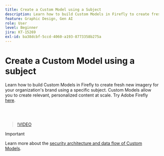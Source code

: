 ```yaml
---
title: Create a Custom Model using a Subject
description: Learn how to build Custom Models in Firefly to create fresh new imagery for your organization's brand using a specific subject
feature: Graphic Design, Gen AI
role: User
level: Beginner
jira: KT-15269
exl-id: ba38dcbf-5ccd-4060-a193-8773358b275a
---
```

# Create a Custom Model using a subject

Learn how to build Custom Models in Firefly to create fresh new imagery for your organization's brand using a specific subject. Custom Models allow you to create relevant, personalized content at scale. Try Adobe Firefly [here](https://firefly.adobe.com/).

<br>&nbsp;

>[!VIDEO](https://video.tv.adobe.com/v/3428094?quality=12&learn=on&hidetitle=true)

>[!IMPORTANT]
>
>Learn more about the [security architecture and data flow of Custom Models](https://www.adobe.com/content/dam/cc/en/trust-center/ungated/whitepapers/creative-cloud/adobe-firefly-custom-models-security-fact-sheet.pdf).
